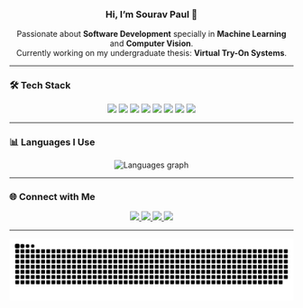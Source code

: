<h3 align="center">Hi, I’m Sourav Paul 👋</h3>
<p align="center">
Passionate about  <b>Software Development</b> specially in <b>Machine Learning</b> and <b>Computer Vision</b>.<br>
Currently working on my undergraduate thesis: <b>Virtual Try-On Systems</b>.
</p>

---

### 🛠️ Tech Stack
<div align="center">
  <img src="https://cdn.jsdelivr.net/gh/devicons/devicon/icons/c/c-original.svg" height="35" />
  <img src="https://cdn.jsdelivr.net/gh/devicons/devicon/icons/python/python-original.svg" height="35" />
  <img src="https://cdn.jsdelivr.net/gh/devicons/devicon/icons/jupyter/jupyter-original.svg" height="35" />
  <img src="https://cdn.jsdelivr.net/gh/devicons/devicon/icons/tensorflow/tensorflow-original.svg" height="35" />
  <img src="https://cdn.jsdelivr.net/gh/devicons/devicon/icons/pytorch/pytorch-original.svg" height="35" />
  <img src="https://cdn.jsdelivr.net/gh/devicons/devicon/icons/anaconda/anaconda-original.svg" height="35" />
  <img src="https://cdn.jsdelivr.net/gh/devicons/devicon/icons/arduino/arduino-original.svg" height="35" />
  <img src="https://cdn.jsdelivr.net/gh/devicons/devicon/icons/matlab/matlab-original.svg" height="35" />
</div>

---

### 📊 Languages I Use
<div align="center">
  <img src="https://github-readme-stats.vercel.app/api/top-langs?username=5our4v&locale=en&layout=compact&card_width=400&langs_count=8&theme=dark&hide_border=true" height="600" alt="Languages graph" />
</div>

---
### 🌐 Connect with Me
<div align="center">
  <a href="https://www.linkedin.com/in/sour4v/" target="_blank">
    <img src="https://img.shields.io/badge/LinkedIn-blue?style=for-the-badge&logo=linkedin&logoColor=white" height="28"/>
  </a>
  <a href="mailto:sourav.mte@gmail.com" target="_blank">
    <img src="https://img.shields.io/badge/Gmail-red?style=for-the-badge&logo=gmail&logoColor=white" height="28"/>
  </a>
  <a href="https://www.facebook.com/5our4v" target="_blank">
    <img src="https://img.shields.io/badge/Facebook-1877F2?style=for-the-badge&logo=facebook&logoColor=white" height="28"/>
  </a>
  <a href="https://www.instagram.com/sour4v_v/" target="_blank">
    <img src="https://img.shields.io/badge/Instagram-E4405F?style=for-the-badge&logo=instagram&logoColor=white" height="28"/>
  </a>
</div>

---

<div align="center">
  <img src="https://raw.githubusercontent.com/s0ur4v26/s0ur4v26/output/snake.svg" alt="Snake animation" />
</div>
